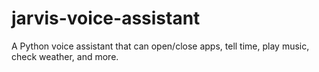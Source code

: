 # jarvis-voice-assistant
A Python voice assistant that can open/close apps, tell time, play music, check weather, and more.

